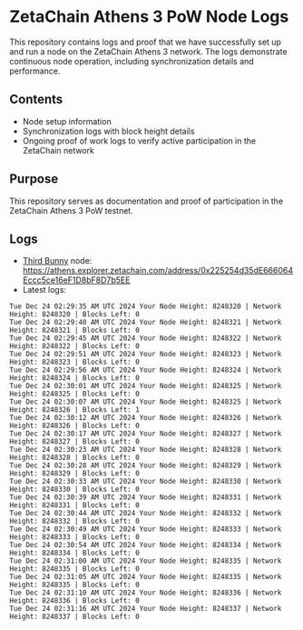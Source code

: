 # ZetaChain Athens 3 PoW Node Logs
This repository contains logs and proof that we have successfully set up and run a node on the ZetaChain Athens 3 network. The logs demonstrate continuous node operation, including synchronization details and performance.

## Contents
- Node setup information
- Synchronization logs with block height details
- Ongoing proof of work logs to verify active participation in the ZetaChain network

## Purpose
This repository serves as documentation and proof of participation in the ZetaChain Athens 3 PoW testnet.

## Logs

- [Third Bunny](https://thirdbunny.xyz/) node: https://athens.explorer.zetachain.com/address/0x225254d35dE666064Eccc5ce16eF1D8bF8D7b5EE
- Latest logs:
```
Tue Dec 24 02:29:35 AM UTC 2024 Your Node Height: 8248320 | Network Height: 8248320 | Blocks Left: 0
Tue Dec 24 02:29:40 AM UTC 2024 Your Node Height: 8248321 | Network Height: 8248321 | Blocks Left: 0
Tue Dec 24 02:29:45 AM UTC 2024 Your Node Height: 8248322 | Network Height: 8248322 | Blocks Left: 0
Tue Dec 24 02:29:51 AM UTC 2024 Your Node Height: 8248323 | Network Height: 8248323 | Blocks Left: 0
Tue Dec 24 02:29:56 AM UTC 2024 Your Node Height: 8248324 | Network Height: 8248324 | Blocks Left: 0
Tue Dec 24 02:30:01 AM UTC 2024 Your Node Height: 8248325 | Network Height: 8248325 | Blocks Left: 0
Tue Dec 24 02:30:07 AM UTC 2024 Your Node Height: 8248325 | Network Height: 8248326 | Blocks Left: 1
Tue Dec 24 02:30:12 AM UTC 2024 Your Node Height: 8248326 | Network Height: 8248326 | Blocks Left: 0
Tue Dec 24 02:30:17 AM UTC 2024 Your Node Height: 8248327 | Network Height: 8248327 | Blocks Left: 0
Tue Dec 24 02:30:23 AM UTC 2024 Your Node Height: 8248328 | Network Height: 8248328 | Blocks Left: 0
Tue Dec 24 02:30:28 AM UTC 2024 Your Node Height: 8248329 | Network Height: 8248329 | Blocks Left: 0
Tue Dec 24 02:30:33 AM UTC 2024 Your Node Height: 8248330 | Network Height: 8248330 | Blocks Left: 0
Tue Dec 24 02:30:39 AM UTC 2024 Your Node Height: 8248331 | Network Height: 8248331 | Blocks Left: 0
Tue Dec 24 02:30:44 AM UTC 2024 Your Node Height: 8248332 | Network Height: 8248332 | Blocks Left: 0
Tue Dec 24 02:30:49 AM UTC 2024 Your Node Height: 8248333 | Network Height: 8248333 | Blocks Left: 0
Tue Dec 24 02:30:54 AM UTC 2024 Your Node Height: 8248334 | Network Height: 8248334 | Blocks Left: 0
Tue Dec 24 02:31:00 AM UTC 2024 Your Node Height: 8248335 | Network Height: 8248335 | Blocks Left: 0
Tue Dec 24 02:31:05 AM UTC 2024 Your Node Height: 8248335 | Network Height: 8248335 | Blocks Left: 0
Tue Dec 24 02:31:10 AM UTC 2024 Your Node Height: 8248336 | Network Height: 8248336 | Blocks Left: 0
Tue Dec 24 02:31:16 AM UTC 2024 Your Node Height: 8248337 | Network Height: 8248337 | Blocks Left: 0
```
